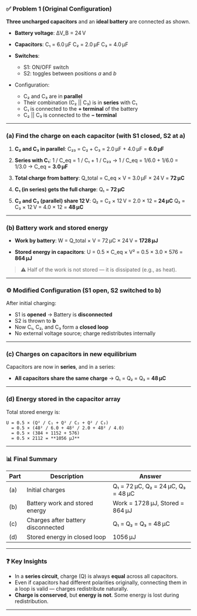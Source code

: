 ### ✅ Problem 1 (Original Configuration)

**Three uncharged capacitors** and an **ideal battery** are connected as shown.

* **Battery voltage**: ΔV\_B = 24 V
* **Capacitors**:
  C₁ = 6.0 μF
  C₂ = 2.0 μF
  C₃ = 4.0 μF
* **Switches**:

  * S1: ON/OFF switch
  * S2: toggles between positions *a* and *b*
* Configuration:

  * C₂ and C₃ are in **parallel**
  * Their combination (C₂ || C₃) is in **series** with C₁
  * C₁ is connected to the **+ terminal** of the battery
  * C₂ || C₃ is connected to the **− terminal**

---

### (a) Find the charge on each capacitor (with S1 closed, S2 at a)

1. **C₂ and C₃ in parallel**:
   C₂₃ = C₂ + C₃ = 2.0 μF + 4.0 μF = **6.0 μF**

2. **Series with C₁**:
   1 / C\_eq = 1 / C₁ + 1 / C₂₃
   → 1 / C\_eq = 1/6.0 + 1/6.0 = 1/3.0
   → C\_eq = **3.0 μF**

3. **Total charge from battery**:
   Q\_total = C\_eq × V = 3.0 μF × 24 V = **72 μC**

4. **C₁ (in series) gets the full charge**:
   Q₁ = **72 μC**

5. **C₂ and C₃ (parallel) share 12 V**:
   Q₂ = C₂ × 12 V = 2.0 × 12 = **24 μC**
   Q₃ = C₃ × 12 V = 4.0 × 12 = **48 μC**

---

### (b) Battery work and stored energy

* **Work by battery**:
  W = Q\_total × V = 72 μC × 24 V = **1728 μJ**

* **Stored energy in capacitors**:
  U = 0.5 × C\_eq × V² = 0.5 × 3.0 × 576 = **864 μJ**

> ⚠️ Half of the work is not stored — it is dissipated (e.g., as heat).

---

### ⚙️ Modified Configuration (S1 open, S2 switched to b)

After initial charging:

* S1 is **opened** → Battery is **disconnected**
* S2 is thrown to **b**
* Now C₁, C₂, and C₃ form a **closed loop**
* No external voltage source; charge redistributes internally

---

### (c) Charges on capacitors in new equilibrium

Capacitors are now in **series**, and in a series:

* **All capacitors share the same charge**
  → Q₁ = Q₂ = Q₃ = **48 μC**

---

### (d) Energy stored in the capacitor array

Total stored energy is:

```
U = 0.5 × (Q² / C₁ + Q² / C₂ + Q² / C₃)
  = 0.5 × (48² / 6.0 + 48² / 2.0 + 48² / 4.0)
  = 0.5 × (384 + 1152 + 576)
  = 0.5 × 2112 = **1056 μJ**
```

---

### 📊 Final Summary

| Part | Description                        | Answer                             |
| ---- | ---------------------------------- | ---------------------------------- |
| (a)  | Initial charges                    | Q₁ = 72 μC, Q₂ = 24 μC, Q₃ = 48 μC |
| (b)  | Battery work and stored energy     | Work = 1728 μJ, Stored = 864 μJ    |
| (c)  | Charges after battery disconnected | Q₁ = Q₂ = Q₃ = 48 μC               |
| (d)  | Stored energy in closed loop       | 1056 μJ                            |

---

### ❓ Key Insights

* In a **series circuit**, charge (Q) is always **equal** across all capacitors.
* Even if capacitors had different polarities originally, connecting them in a loop is valid — charges redistribute naturally.
* **Charge is conserved**, but **energy is not**. Some energy is lost during redistribution.

---

